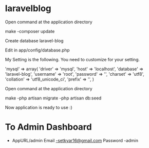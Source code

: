 laravelblog
===========
Open command at the application directory

make 	-composer update

Create database laravel-blog

Edit in app/config/database.php

My Setting is the following. You need to customize for your setting.

'mysql' => array(
			'driver'    => 'mysql',
			'host'      => 'localhost',
			'database'  => 'laravel-blog',
			'username'  => 'root',
			'password'  => '',
			'charset'   => 'utf8',
			'collation' => 'utf8_unicode_ci',
			'prefix'    => '',
		)
		
Open command at the application directory

make 	-php artisan migrate
		-php artisan db:seed
		
Now application is ready to use :)

To Admin Dashboard
==================

- AppURL/admin
Email 		-setkyar16@gmail.com
Password 	-admin





